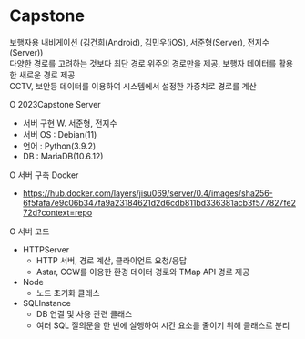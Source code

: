 # Capstone

보행자용 내비게이션 (김건희(Android), 김민우(iOS), 서준형(Server), 전지수(Server))<br/>
다양한 경로를 고려하는 것보다 최단 경로 위주의 경로만을 제공, 보행자 데이터를 활용한 새로운 경로 제공<br/>
CCTV, 보안등 데이터를 이용하여 시스템에서 설정한 가중치로 경로를 계산

O 2023Capstone Server

- 서버 구현 W. 서준형, 전지수
- 서버 OS : Debian(11)
- 언어 : Python(3.9.2)
- DB : MariaDB(10.6.12)

O 서버 구축 Docker

- https://hub.docker.com/layers/jisu069/server/0.4/images/sha256-6f5fafa7e9c06b347fa9a23184621d2d6cdb811bd336381acb3f577827fe272d?context=repo

O 서버 코드

- HTTPServer
  - HTTP 서버, 경로 계산, 클라이언트 요청/응답
  - Astar, CCW를 이용한 환경 데이터 경로와 TMap API 경로 제공
- Node
  - 노드 초기화 클래스
- SQLInstance
  - DB 연결 및 사용 관련 클래스
  - 여러 SQL 질의문을 한 번에 실행하여 시간 요소를 줄이기 위해 클래스로 분리
